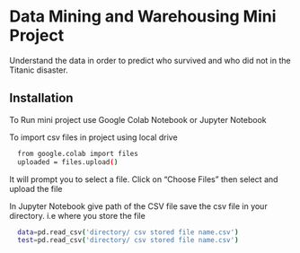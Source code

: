 
 
# Data Mining and Warehousing Mini Project

Understand the data in order to predict who survived and who did not in the Titanic disaster.


## Installation

To Run mini project use Google Colab Notebook or Jupyter Notebook


To import csv files in project using local drive
```bash
  from google.colab import files
  uploaded = files.upload()
```
It will prompt you to select a file. Click on “Choose Files” then select and upload the file

In Jupyter Notebook give path of the CSV file
save the csv file in your directory. i.e where you store the file
```bash
  data=pd.read_csv('directory/ csv stored file name.csv')
  test=pd.read_csv('directory/ csv stored file name.csv')
```
